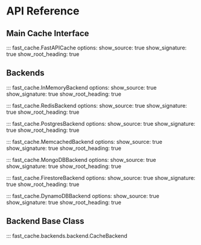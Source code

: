 # API Reference

## Main Cache Interface

::: fast_cache.FastAPICache
    options:
      show_source: true
      show_signature: true
      show_root_heading: true

## Backends
::: fast_cache.InMemoryBackend
    options:
      show_source: true
      show_signature: true
      show_root_heading: true

::: fast_cache.RedisBackend
    options:
      show_source: true
      show_signature: true
      show_root_heading: true

::: fast_cache.PostgresBackend
    options:
      show_source: true
      show_signature: true
      show_root_heading: true


::: fast_cache.MemcachedBackend
    options:
      show_source: true
      show_signature: true
      show_root_heading: true


::: fast_cache.MongoDBBackend
    options:
      show_source: true
      show_signature: true
      show_root_heading: true

::: fast_cache.FirestoreBackend
    options:
      show_source: true
      show_signature: true
      show_root_heading: true

::: fast_cache.DynamoDBBackend
    options:
      show_source: true
      show_signature: true
      show_root_heading: true

## Backend Base Class

::: fast_cache.backends.backend.CacheBackend